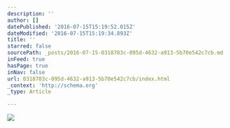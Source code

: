 ```yaml
---
description: ''
author: []
datePublished: '2016-07-15T15:19:52.015Z'
dateModified: '2016-07-15T15:19:34.893Z'
title: ''
starred: false
sourcePath: _posts/2016-07-15-0318703c-095d-4632-a913-5b70e542c7cb.md
inFeed: true
hasPage: true
inNav: false
url: 0318703c-095d-4632-a913-5b70e542c7cb/index.html
_context: 'http://schema.org'
_type: Article

---
```

![](https://the-grid-user-content.s3-us-west-2.amazonaws.com/9ed607ad-5429-41a6-9b28-d429eea5a2a8.jpg)
